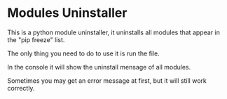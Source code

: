 # Modules Uninstaller

This is a python module uninstaller, it uninstalls all modules that appear in the "pip freeze" list.

The only thing you need to do to use it is run the file.

In the console it will show the uninstall mensage of all modules. 

Sometimes you may get an error message at first, but it will still work correctly.
